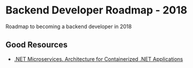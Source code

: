 # Backend Developer Roadmap - 2018
Roadmap to becoming a backend developer in 2018

## Good Resources
* [.NET Microservices. Architecture for Containerized .NET Applications](https://docs.microsoft.com/en-us/dotnet/standard/microservices-architecture/)
